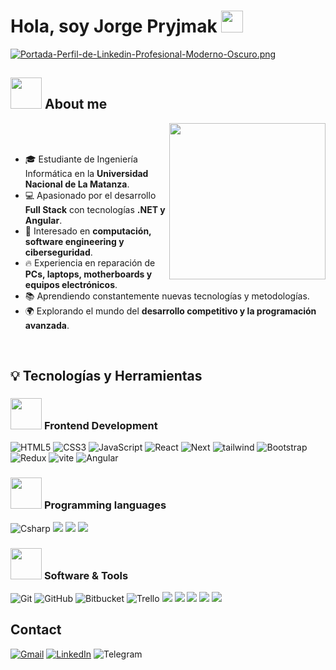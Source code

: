 
# Hola, soy Jorge Pryjmak <img src="https://media.giphy.com/media/hvRJCLFzcasrR4ia7z/giphy.gif" width="35">

[![Portada-Perfil-de-Linkedin-Profesional-Moderno-Oscuro.png](https://i.postimg.cc/9fW2J3pC/Portada-Perfil-de-Linkedin-Profesional-Moderno-Oscuro.png)](https://postimg.cc/G4S6m5V5) 

## <picture><img src = "https://github.com/7oSkaaa/7oSkaaa/blob/main/Images/about_me.gif?raw=true" width = 50px></picture> About me

<picture> <img align="right" src="https://github.com/7oSkaaa/7oSkaaa/blob/main/Images/Right_Side.gif?raw=true" width = 250px></picture>

<br><br>

- 🎓 Estudiante de Ingeniería Informática en la **Universidad Nacional de La Matanza**.
- 💻 Apasionado por el desarrollo **Full Stack** con tecnologías **.NET y Angular**.
- 🚀 Interesado en **computación, software engineering y ciberseguridad**.
- 🔥 Experiencia en reparación de **PCs, laptops, motherboards y equipos electrónicos**.
- 📚 Aprendiendo constantemente nuevas tecnologías y metodologías.
- 🌍 Explorando el mundo del **desarrollo competitivo y la programación avanzada**.

<br>

## 💡 Tecnologías y Herramientas

### <picture> <img src = "https://github.com/7oSkaaa/7oSkaaa/blob/main/Images/Front_End.gif?raw=true" width = 50px>  </picture> Frontend Development

![HTML5](https://img.shields.io/badge/html5-%23E34F26.svg?style=for-the-badge&logo=html5&logoColor=white)
![CSS3](https://img.shields.io/badge/css3-%231572B6.svg?style=for-the-badge&logo=css3&logoColor=white)
![JavaScript](https://img.shields.io/badge/javascript-%23323330.svg?style=for-the-badge&logo=javascript&logoColor=%23F7DF1E)
![React](https://img.shields.io/badge/react-%2320232a.svg?style=for-the-badge&logo=react&logoColor=%2361DAFB)
![Next](https://img.shields.io/badge/nextjs-%23000000.svg?style=for-the-badge&logo=next.js&logoColor=white")
![tailwind](https://img.shields.io/badge/tailwindcss-%2338B2AC.svg?style=for-the-badge&logo=tailwind-css&logoColor=white)
![Bootstrap](https://img.shields.io/badge/bootstrap-%23563D7C.svg?style=for-the-badge&logo=bootstrap&logoColor=white)
![Redux](https://img.shields.io/badge/redux-%23593d88.svg?style=for-the-badge&logo=redux&logoColor=white)
![vite](https://img.shields.io/badge/Vite-B73BFE?style=for-the-badge&logo=vite&logoColor=FFD62E)
![Angular](https://img.shields.io/badge/Angular-DD0031?style=for-the-badge&logo=angular&logoColor=white)

### <picture> <img src = "https://github.com/7oSkaaa/7oSkaaa/blob/main/Images/Programming_Languages.gif?raw=true" width = 50px>  </picture> Programming languages

![Csharp](https://img.shields.io/badge/C%23-239120?style=for-the-badge&logo=csharp&logoColor=white)
![](https://img.shields.io/badge/Python-FFD43B?style=for-the-badge&logo=python&logoColor=blue)
![](https://img.shields.io/badge/TypeScript-007ACC?style=for-the-badge&logo=typescript&logoColor=white)
![](https://img.shields.io/badge/C-00599C?style=for-the-badge&logo=c&logoColor=white)

### <picture> <img src = "https://github.com/7oSkaaa/7oSkaaa/blob/main/Images/Software_Tools.gif?raw=true" width = 50px>  </picture> Software & Tools

![Git](https://img.shields.io/badge/git-%23F05033.svg?style=for-the-badge&logo=git&logoColor=white)
![GitHub](https://img.shields.io/badge/github-%23121011.svg?style=for-the-badge&logo=github&logoColor=white)
![Bitbucket](https://img.shields.io/badge/bitbucket-%230047B3.svg?style=for-the-badge&logo=bitbucket&logoColor=white)
![Trello](https://img.shields.io/badge/Trello-%23026AA7.svg?style=for-the-badge&logo=Trello&logoColor=white)
![](https://img.shields.io/badge/Markdown-000000?style=for-the-badge&logo=markdown&logoColor=white)
![](https://img.shields.io/badge/json-5E5C5C?style=for-the-badge&logo=json&logoColor=white)
![](https://img.shields.io/badge/VSCode-0078D4?style=for-the-badge&logo=visual%20studio%20code&logoColor=white)
![](https://img.shields.io/badge/Visual_Studio-5C2D91?style=for-the-badge&logo=visual%20studio&logoColor=white)
![](https://img.shields.io/badge/Obsidian-483699?style=for-the-badge&logo=Obsidian&logoColor=white)


## Contact

<a href="mailto:jorgepryjmak.dev@gmail.com">![Gmail](https://img.shields.io/badge/Gmail-D14836?style=for-the-badge&logo=gmail&logoColor=white)</a>
<a href="www.linkedin.com/in/jorge-pryjmak-dev">![LinkedIn](https://img.shields.io/badge/linkedin-%230077B5.svg?style=for-the-badge&logo=linkedin&logoColor=white)</a>
![Telegram](https://img.shields.io/badge/Telegram-2CA5E0?style=for-the-badge&logo=telegram&logoColor=white)

<!--
![WhatsApp](https://img.shields.io/badge/WhatsApp-25D366?style=for-the-badge&logo=whatsapp&logoColor=white)

![Slack](https://img.shields.io/badge/Slack-4A154B?style=for-the-badge&logo=slack&logoColor=white)

![Instagram](https://img.shields.io/badge/Instagram-%23E4405F.svg?style=for-the-badge&logo=Instagram&logoColor=white)

![Discord](https://img.shields.io/badge/Discord-%235865F2.svg?style=for-the-badge&logo=discord&logoColor=white)
-->
 
<!-- Cuando tenga un poco mas de actividad en el repo conviene
![jorgepryjmak-dev GitHub stats](https://github-readme-stats.vercel.app/api?username=jorgepryjmak-dev&show_icons=true&theme=dark)

![Top Langs](https://github-readme-stats.vercel.app/api/top-langs/?username=jorgepryjmak-dev&layout=compact&theme=dark)
-->

<!--
## 🐍 A Snake Eating my Contributions Graph
	
<p align = "center">
	<img src = "https://github.com/7oSkaaa/7oSkaaa/blob/output/github-contribution-grid-snake.svg?" alt = "Snake Game"/>
</p>
-->
